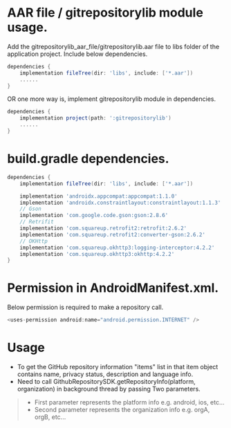 # AAR file / gitrepositorylib module usage.

Add the gitrepositorylib_aar_file/gitrepositorylib.aar file to libs folder of the application project.
Include below dependencies.

```groovy
dependencies {
    implementation fileTree(dir: 'libs', include: ['*.aar'])
    ......
}
```

OR one more way is, implement gitrepositorylib module in dependencies.

```groovy
dependencies {
    implementation project(path: ':gitrepositorylib')
    ......
}
```

# build.gradle dependencies.

```groovy
dependencies {
    implementation fileTree(dir: 'libs', include: ['*.aar'])

    implementation 'androidx.appcompat:appcompat:1.1.0'
    implementation 'androidx.constraintlayout:constraintlayout:1.1.3'
    // Gson
    implementation 'com.google.code.gson:gson:2.8.6'
    // Retrifit
    implementation 'com.squareup.retrofit2:retrofit:2.6.2'
    implementation 'com.squareup.retrofit2:converter-gson:2.6.2'
    // OKHttp
    implementation 'com.squareup.okhttp3:logging-interceptor:4.2.2'
    implementation 'com.squareup.okhttp3:okhttp:4.2.2'
}
```
# Permission in AndroidManifest.xml.
Below permission is required to make a repository call.
```groovy
<uses-permission android:name="android.permission.INTERNET" />
```

# Usage
- To get the GitHub repository information "items" list in that item object contains name, privacy status, description and language info.
- Need to call GithubRepositorySDK.getRepositoryInfo(platform, organization) in background thread by passing Two parameters.
> - First parameter represents the platform info e.g. android, ios, etc...
> - Second parameter represents the organization info e.g. orgA, orgB, etc...
 
